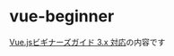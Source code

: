 # vue-beginner
[Vue.jsビギナーズガイド 3.x 対応](https://www.amazon.co.jp/dp/4863543328/ref=cm_sw_r_tw_dp_T2XAFMNV79CT5PYWEDWF?_encoding=UTF8&psc=1)の内容です
